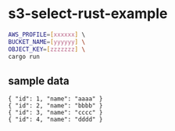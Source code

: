 # s3-select-rust-example

```sh
AWS_PROFILE=[xxxxxx] \                                                                                               ?[main]
BUCKET_NAME=[yyyyyy] \
OBJECT_KEY=[zzzzzzz] \
cargo run
```

## sample data

```json:jsonl
{ "id": 1, "name": "aaaa" }
{ "id": 2, "name": "bbbb" }
{ "id": 3, "name": "cccc" }
{ "id": 4, "name": "dddd" }
```
